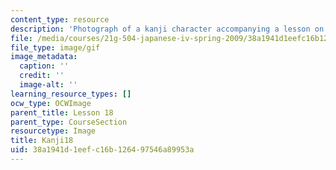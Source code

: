 ```yaml
---
content_type: resource
description: 'Photograph of a kanji character accompanying a lesson on Japanese. '
file: /media/courses/21g-504-japanese-iv-spring-2009/38a1941d1eefc16b126497546a89953a_Kanji18.gif
file_type: image/gif
image_metadata:
  caption: ''
  credit: ''
  image-alt: ''
learning_resource_types: []
ocw_type: OCWImage
parent_title: Lesson 18
parent_type: CourseSection
resourcetype: Image
title: Kanji18
uid: 38a1941d-1eef-c16b-1264-97546a89953a
---
```

